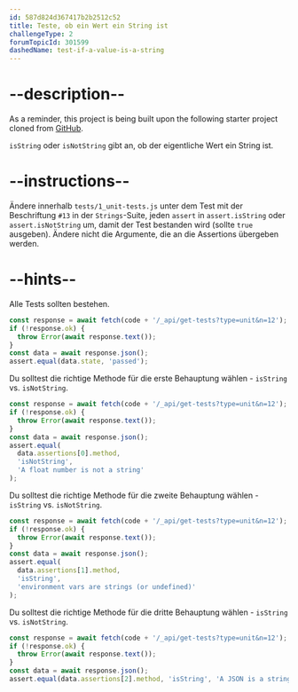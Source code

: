 ```yaml
---
id: 587d824d367417b2b2512c52
title: Teste, ob ein Wert ein String ist
challengeType: 2
forumTopicId: 301599
dashedName: test-if-a-value-is-a-string
---
```


# --description--

As a reminder, this project is being built upon the following starter project cloned from <a href="https://github.com/freeCodeCamp/boilerplate-mochachai/" target="_blank" rel="noopener noreferrer nofollow">GitHub</a>.

`isString` oder `isNotString` gibt an, ob der eigentliche Wert ein String ist.

# --instructions--

Ändere innerhalb `tests/1_unit-tests.js` unter dem Test mit der Beschriftung `#13` in der `Strings`-Suite, jeden `assert` in `assert.isString` oder `assert.isNotString` um, damit der Test bestanden wird (sollte `true` ausgeben). Ändere nicht die Argumente, die an die Assertions übergeben werden.

# --hints--

Alle Tests sollten bestehen.

```js
const response = await fetch(code + '/_api/get-tests?type=unit&n=12');
if (!response.ok) {
  throw Error(await response.text());
}
const data = await response.json();
assert.equal(data.state, 'passed');
```

Du solltest die richtige Methode für die erste Behauptung wählen - `isString` vs. `isNotString`.

```js
const response = await fetch(code + '/_api/get-tests?type=unit&n=12');
if (!response.ok) {
  throw Error(await response.text());
}
const data = await response.json();
assert.equal(
  data.assertions[0].method,
  'isNotString',
  'A float number is not a string'
);
```

Du solltest die richtige Methode für die zweite Behauptung wählen - `isString` vs. `isNotString`.

```js
const response = await fetch(code + '/_api/get-tests?type=unit&n=12');
if (!response.ok) {
  throw Error(await response.text());
}
const data = await response.json();
assert.equal(
  data.assertions[1].method,
  'isString',
  'environment vars are strings (or undefined)'
);
```

Du solltest die richtige Methode für die dritte Behauptung wählen - `isString` vs. `isNotString`.

```js
const response = await fetch(code + '/_api/get-tests?type=unit&n=12');
if (!response.ok) {
  throw Error(await response.text());
}
const data = await response.json();
assert.equal(data.assertions[2].method, 'isString', 'A JSON is a string');
```

